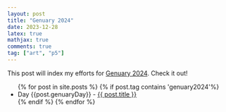 ```yaml
---
layout: post
title: "Genuary 2024"
date: 2023-12-28
latex: true
mathjax: true
comments: true
tag: ["art", "p5"]
---
```


This post will index my efforts for [Genuary 2024](https://genuary.art/). Check it out!

<ul>
{% for post in site.posts %}
  {% if post.tag contains 'genuary2024'%}
    <li>Day {{post.genuaryDay}} - <a href="{{ post.url }}">{{ post.title }}</a></li>
  {% endif %}
{% endfor %}
</ul>
